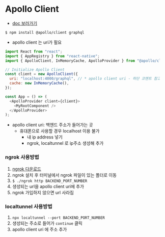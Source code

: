 # Apollo Client

- [doc 보러가기](https://www.apollographql.com/docs/react/integrations/react-native/)

```
$ npm install @apollo/client graphql
```

- apollo client 는 uri가 필요

```js
import React from "react";
import { AppRegistry } from "react-native";
import { ApolloClient, InMemoryCache, ApolloProvider } from "@apollo/client";

// Initialize Apollo Client
const client = new ApolloClient({
  uri: "localhost:4000/graphql", // * apollo client uri - 하단 코멘트 참고
  cache: new InMemoryCache(),
});

const App = () => (
  <ApolloProvider client={client}>
    <MyRootComponent />
  </ApolloProvider>
);
```

- apollo client uri: 백엔드 주소가 들어가는 곳
  - 휴대폰으로 사용할 경우 localhost 이용 불가
    - 내 ip address 넣기
    - ngrok, localtunnel 로 ip주소 생성해 추가

### ngrok 사용방법

1. [ngrok 다운로드](https://ngrok.com/download)
2. ngrok 설치 후 터미널에서 ngrok 파일이 있는 폴더로 이동
3. `$ ./ngrok http BACKEND_PORT_NUMBER`
4. 생성되는 url을 apollo client uri에 추가
5. ngrok 가입하지 않으면 url 사라짐

### localtunnel 사용방법

1. `npx localtunnel --port BACKEND_PORT_NUMBER`
2. 생성되는 주소로 들어가 `continue` 클릭
3. apollo client uri 에 주소 추가
